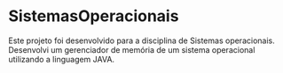 # SistemasOperacionais

Este projeto foi desenvolvido para a disciplina de Sistemas operacionais. Desenvolvi um gerenciador de memória de um sistema operacional utilizando a linguagem JAVA.
